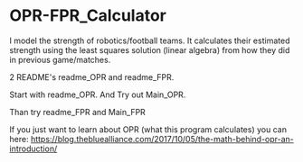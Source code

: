 # OPR-FPR_Calculator
I model the strength of robotics/football teams. It calculates their estimated strength using the least squares solution (linear algebra) from how they did in previous game/matches.

2 README's readme_OPR and readme_FPR.

Start with readme_OPR. And Try out Main_OPR.

Than try readme_FPR and Main_FPR

If you just want to learn about OPR (what this program calculates) you can here: https://blog.thebluealliance.com/2017/10/05/the-math-behind-opr-an-introduction/
